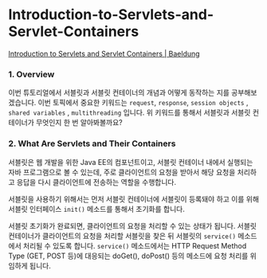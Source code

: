 # Introduction-to-Servlets-and-Servlet-Containers 
[Introduction to Servlets and Servlet Containers | Baeldung](https://www.baeldung.com/java-servlets-containers-intro)


### 1. Overview 

이번 튜토리얼에서 서블릿과 서블릿 컨테이너의 개념과 어떻게 동작하는 지를 공부해보겠습니다. 이번 토픽에서 중요한 키워드는 `request`, `response`, `session objects` , `shared variables` , `multithreading`  입니다. 위 키워드를 통해서 서블릿과 서블릿 컨테이너가 무엇인지 한 번 알아봐볼까요? 

### 2. What Are Servlets and Their Containers

서블릿은 웹 개발을 위한 Java EE의 컴포넌트이고, 서블릿 컨테이너 내에서 실행되는 자바 프로그램으로 볼 수 있는데, 주로 클라이언트의 요청을 받아서 해당 요청을 처리하고 응답을 다시 클라이언트에 전송하는 역할을 수행합니다. 

서블릿을 사용하기 위해서는 먼저 서블릿 컨테이너에 서블릿이 등록돼야 하고 이를 위해 서블릿 인터페이스 `init()` 메소드를 통해서 초기화를 합니다. 

서블릿 초기화가 완료되면, 클라이언트의 요청을 처리할 수 있는 상태가 됩니다. 서블릿 컨테이너가 클라이언트의 요청을 처리할 서블릿을 찾은 뒤 서블릿의 `service()` 메소드에서 처리될 수 있도록 합니다. `service()` 메소드에서는 HTTP Request Method Type (GET, POST 등)에 대응되는 doGet(), doPost() 등의 메소드에 요청 처리를 위임하게 됩니다. 

